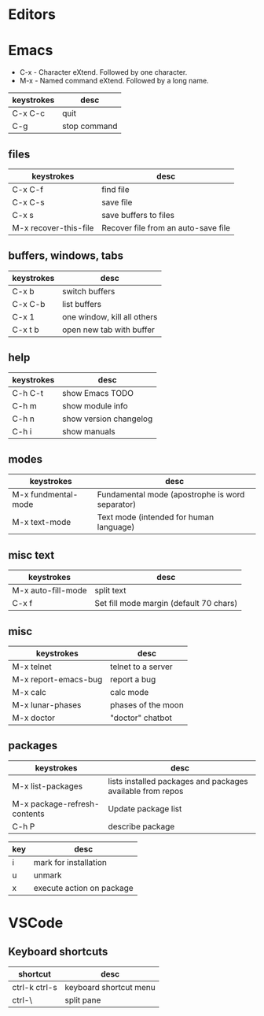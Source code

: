 
# Editors

# Emacs

- C-x - Character eXtend. Followed by one character.
- M-x - Named command eXtend. Followed by a long name.

| keystrokes | desc         |
|---------- |------------ |
| C-x C-c    | quit         |
| C-g        | stop command |


## files

| keystrokes            | desc                                |
|--------------------- |----------------------------------- |
| C-x C-f               | find file                           |
| C-x C-s               | save file                           |
| C-x s                 | save buffers to files               |
| M-x recover-this-file | Recover file from an auto-save file |


## buffers, windows, tabs

| keystrokes | desc                        |
|---------- |--------------------------- |
| C-x b      | switch buffers              |
| C-x C-b    | list buffers                |
| C-x 1      | one window, kill all others |
| C-x t b    | open new tab with buffer    |


## help

| keystrokes | desc                   |
|---------- |---------------------- |
| C-h C-t    | show Emacs TODO        |
| C-h m      | show module info       |
| C-h n      | show version changelog |
| C-h i      | show manuals           |


## modes

| keystrokes          | desc                                            |
|------------------- |----------------------------------------------- |
| M-x fundmental-mode | Fundamental mode (apostrophe is word separator) |
| M-x text-mode       | Text mode (intended for human language)         |


## misc text

| keystrokes         | desc                                    |
|------------------ |--------------------------------------- |
| M-x auto-fill-mode | split text                              |
| C-x f              | Set fill mode margin (default 70 chars) |


## misc

| keystrokes           | desc               |
|-------------------- |------------------ |
| M-x telnet           | telnet to a server |
| M-x report-emacs-bug | report a bug       |
| M-x calc             | calc mode          |
| M-x lunar-phases     | phases of the moon |
| M-x doctor           | "doctor" chatbot   |


## packages

| keystrokes                   | desc                                                       |
|---------------------------- |---------------------------------------------------------- |
| M-x list-packages            | lists installed packages and packages available from repos |
| M-x package-refresh-contents | Update package list                                        |
| C-h P                        | describe package                                           |

| key | desc                      |
|--- |------------------------- |
| i   | mark for installation     |
| u   | unmark                    |
| x   | execute action on package |


# VSCode


## Keyboard shortcuts

| shortcut      | desc                   |
|------------- |---------------------- |
| ctrl-k ctrl-s | keyboard shortcut menu |
| ctrl-\\       | split pane             |